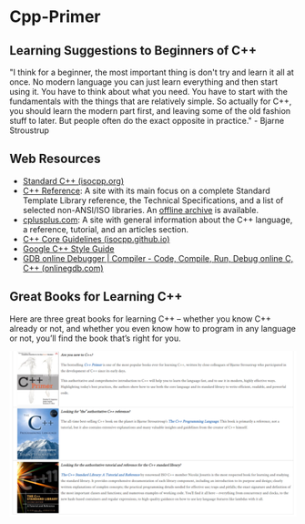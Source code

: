 # Cpp-Primer

## Learning Suggestions to Beginners of C++

"I think for a beginner, the most important thing is don't try and learn it all at once. No modern language you can just learn everything and then start using it. You have to think about what you need. You have to start with the fundamentals with the things that are relatively simple. So actually for C++, you should learn the modern part first, and leaving some of the old fashion stuff to later. But people often do the exact opposite in practice." - Bjarne Stroustrup

## Web Resources

- [Standard C++ (isocpp.org)](https://isocpp.org/)
- [C++ Reference](http://en.cppreference.com/w/): A site with its main focus on a complete Standard Template Library reference, the Technical Specifications, and a list of selected non-ANSI/ISO libraries. An [offline archive](http://en.cppreference.com/w/Cppreference:Archives) is available.
- [cplusplus.com](http://www.cplusplus.com/): A site with general information about the C++ language, a reference, tutorial, and an articles section.
- [C++ Core Guidelines (isocpp.github.io)](http://isocpp.github.io/CppCoreGuidelines/CppCoreGuidelines)
- [Google C++ Style Guide](https://google.github.io/styleguide/cppguide.html)
- [GDB online Debugger | Compiler - Code, Compile, Run, Debug online C, C++ (onlinegdb.com)](https://www.onlinegdb.com/)

## Great Books for Learning C++

Here are three great books for learning C++ – whether you know C++ already or not, and whether you even know how to program in any language or not, you’ll find the book that’s right for you.

![GreatCppBooks.png](https://github.com/ltimaginea/Cpp-Primer/blob/main/CppPrimer/Images/Chapter00/Ch00_00_GreatCppBooks.png)

